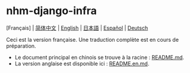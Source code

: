 # nhm-django-infra

[Français] | [简体中文](README.md) | [English](README.en.md) | [日本語](README.ja.md) | [Español](README.es.md) | [Deutsch](README.de.md)

Ceci est la version française. Une traduction complète est en cours de préparation.

- Le document principal en chinois se trouve à la racine : [README.md](README.md).
- La version anglaise est disponible ici : [README.en.md](README.en.md).
